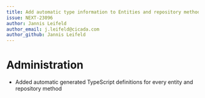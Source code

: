 ```yaml
---
title: Add automatic type information to Entities and repository methods
issue: NEXT-23096
author: Jannis Leifeld
author_email: j.leifeld@cicada.com
author_github: Jannis Leifeld
---
```

# Administration
* Added automatic generated TypeScript definitions for every entity and repository method
